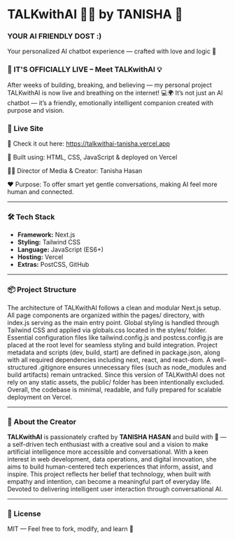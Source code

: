 # TALKwithAI 💬🤖 by TANISHA 💛

### YOUR AI FRIENDLY DOST :)
Your personalized AI chatbot experience — crafted with love and logic 💛 

### 🚀 IT'S OFFICIALLY LIVE – Meet TALKwithAI 💡
After weeks of building, breaking, and believing — my personal project TALKwithAI is now live and breathing on the internet! 💻🌍
It’s not just an AI chatbot — it’s a friendly, emotionally intelligent companion created with purpose and vision.

### 🚀 Live Site 
🔗 Check it out here: https://talkwithai-tanisha.vercel.app

💬 Built using: HTML, CSS, JavaScript & deployed on Vercel

👩‍💻 Director of Media & Creator: Tanisha Hasan

❤️ Purpose: To offer smart yet gentle conversations, making AI feel more human and connected.

---

### 🛠 Tech Stack
- **Framework:** Next.js
- **Styling:** Tailwind CSS
- **Language:** JavaScript (ES6+)
- **Hosting:** Vercel
- **Extras:** PostCSS, GitHub

---

### 📦 Project Structure

The architecture of TALKwithAI follows a clean and modular Next.js setup. All page components are organized within the pages/ directory, with index.js serving as the main entry point. Global styling is handled through Tailwind CSS and applied via globals.css located in the styles/ folder. Essential configuration files like tailwind.config.js and postcss.config.js are placed at the root level for seamless styling and build integration. Project metadata and scripts (dev, build, start) are defined in package.json, along with all required dependencies including next, react, and react-dom. A well-structured .gitignore ensures unnecessary files (such as node_modules and build artifacts) remain untracked. Since this version of TALKwithAI does not rely on any static assets, the public/ folder has been intentionally excluded. Overall, the codebase is minimal, readable, and fully prepared for scalable deployment on Vercel.


---

### 🧠 About the Creator

**TALKwithAI** is passionately crafted by **TANISHA HASAN** and build with 💛  — a self-driven tech enthusiast with a creative soul and a vision to make artificial intelligence more accessible and conversational. With a keen interest in web development, data operations, and digital innovation, she aims to build human-centered tech experiences that inform, assist, and inspire. This project reflects her belief that technology, when built with empathy and intention, can become a meaningful part of everyday life.
Devoted to delivering intelligent user interaction through conversational AI.

---

### 📄 License
MIT — Feel free to fork, modify, and learn 🌱



